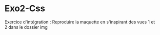 # Exo2-Css
Exercice d'intégration :
Reproduire la maquette en s'inspirant des vues 1 et 2 dans le dossier img